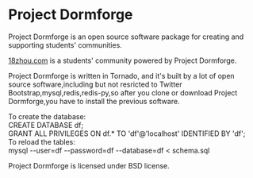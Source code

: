 <h1>Project Dormforge</h1> 
<p>Project Dormforge is an open source software package for creating and supporting students' communities.</p>
<p><a href="http://18zhou.com">18zhou.com</a> is a students' community powered by Project Dormforge.</p>

<p>Project Dormforge is written in Tornado, and it's built by a lot of open source software,including but not resricted to Twitter Bootstrap,mysql,redis,redis-py,so after you clone or download Project Dormforge,you have to install the previous software.</p>

<p>To create the database:<br/>CREATE DATABASE df;<br/>GRANT ALL PRIVILEGES ON df.* TO 'df'@'localhost' IDENTIFIED BY 'df';<br/>To reload the tables:<br/>  mysql --user=df --password=df --database=df < schema.sql</p>

<p>Project Dormforge is licensed under BSD license.</p>
